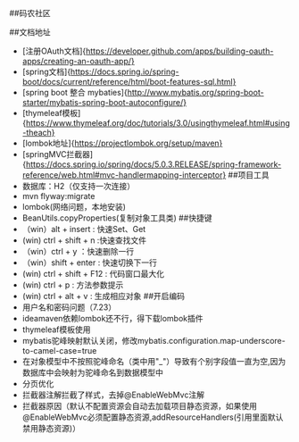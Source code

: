 ##码农社区

##文档地址
- [注册OAuth文档]{https://developer.github.com/apps/building-oauth-apps/creating-an-oauth-app/}
- [spring文档]{https://docs.spring.io/spring-boot/docs/current/reference/html/boot-features-sql.html}
- [spring boot 整合 mybaties]{http://www.mybatis.org/spring-boot-starter/mybatis-spring-boot-autoconfigure/}
- [thymeleaf模板]{https://www.thymeleaf.org/doc/tutorials/3.0/usingthymeleaf.html#using-theach}
- [lombok地址]{https://projectlombok.org/setup/maven}
- [springMVC拦截器]{https://docs.spring.io/spring/docs/5.0.3.RELEASE/spring-framework-reference/web.html#mvc-handlermapping-interceptor}
##项目工具
- 数据库：H2（仅支持一次连接）
-  mvn flyway:migrate
-  lombok(网络问题，本地安装)
-  BeanUtils.copyProperties(复制对象工具类)
##快捷键
- （win）alt + insert : 快速Set、Get
- (win) ctrl + shift + n :快速查找文件
- （win）ctrl + y ：快速删除一行
- （win）shift + enter : 快速切换下一行
- (win) ctrl + shift + F12 : 代码窗口最大化
-  (win) ctrl + p : 方法参数提示
-  (win) ctrl + alt + v : 生成相应对象
##开启编码
- 用户名和密码问题（7.23）
- ideamaven依赖lombok还不行，得下载lombok插件
- thymeleaf模板使用
- mybatis驼峰映射默认关闭，修改mybatis.configuration.map-underscore-to-camel-case=true
- 在对象模型中不按照驼峰命名（类中用"_"）导致有个别字段值一直为空,因为数据库中会映射为驼峰命名到数据模型中
- 分页优化
- 拦截器注解拦截了样式，去掉@EnableWebMvc注解
- 拦截器原因（默认不配置资源会自动去加载项目静态资源，如果使用@EnableWebMvc必须配置静态资源,addResourceHandlers(引用里面默认禁用静态资源)）